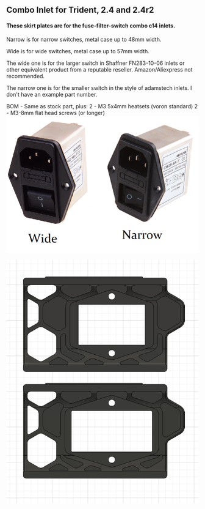 ## Combo Inlet for Trident, 2.4 and 2.4r2

#### These skirt plates are for the fuse-filter-switch combo c14 inlets. 

Narrow is for narrow switches, metal case up to 48mm width.

Wide is for wide switches, metal case up to 57mm width.

The wide one is for the larger switch in Shaffner FN283-10-06 inlets
or other equivalent product from a reputable reseller. Amazon/Aliexpress not recommended.

The narrow one is for the smaller switch in the style of adamstech inlets.  I don't have an example part number.  

BOM - Same as stock part, plus:
2 - M3 5x4mm heatsets (voron standard) 
2 - M3-8mm flat head screws (or longer)
![Both Inlet](BothInlet.png)

![Combo Inlets](ComboInlets.png)
